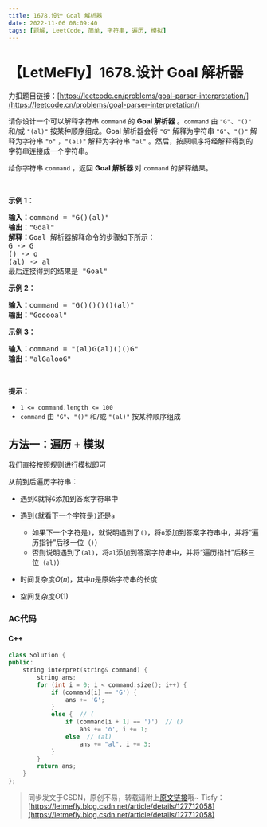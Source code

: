 ```yaml
---
title: 1678.设计 Goal 解析器
date: 2022-11-06 08:09:40
tags: [题解, LeetCode, 简单, 字符串, 遍历, 模拟]
---
```


# 【LetMeFly】1678.设计 Goal 解析器

力扣题目链接：[https://leetcode.cn/problems/goal-parser-interpretation/](https://leetcode.cn/problems/goal-parser-interpretation/)

<p>请你设计一个可以解释字符串 <code>command</code> 的 <strong>Goal 解析器</strong> 。<code>command</code> 由 <code>"G"</code>、<code>"()"</code> 和/或 <code>"(al)"</code> 按某种顺序组成。Goal 解析器会将 <code>"G"</code> 解释为字符串 <code>"G"</code>、<code>"()"</code> 解释为字符串 <code>"o"</code> ，<code>"(al)"</code> 解释为字符串 <code>"al"</code> 。然后，按原顺序将经解释得到的字符串连接成一个字符串。</p>

<p>给你字符串 <code>command</code> ，返回<em> </em><strong>Goal<em><strong> </strong></em>解析器 </strong>对<em> </em><code>command</code> 的解释结果。</p>

<p> </p>

<p><strong>示例 1：</strong></p>

<pre><strong>输入：</strong>command = "G()(al)"
<strong>输出：</strong>"Goal"
<strong>解释：</strong>Goal 解析器解释命令的步骤如下所示：
G -&gt; G
() -&gt; o
(al) -&gt; al
最后连接得到的结果是 "Goal"
</pre>

<p><strong>示例 2：</strong></p>

<pre><strong>输入：</strong>command = "G()()()()(al)"
<strong>输出：</strong>"Gooooal"
</pre>

<p><strong>示例 3：</strong></p>

<pre><strong>输入：</strong>command = "(al)G(al)()()G"
<strong>输出：</strong>"alGalooG"
</pre>

<p> </p>

<p><strong>提示：</strong></p>

<ul>
	<li><code>1 &lt;= command.length &lt;= 100</code></li>
	<li><code>command</code> 由 <code>"G"</code>、<code>"()"</code> 和/或 <code>"(al)"</code> 按某种顺序组成</li>
</ul>


    
## 方法一：遍历 + 模拟

我们直接按照规则进行模拟即可

从前到后遍历字符串：

+ 遇到```G```就将```G```添加到答案字符串中
+ 遇到```(```就看下一个字符是```)```还是```a```
   + 如果下一个字符是```)```，就说明遇到了```()```，将```o```添加到答案字符串中，并将“遍历指针”后移一位（```)```）
   + 否则说明遇到了```(al)```，将```al```添加到答案字符串中，并将“遍历指针”后移三位（```al)```）

+ 时间复杂度$O(n)$，其中$n$是原始字符串的长度
+ 空间复杂度$O(1)$

### AC代码

#### C++

```cpp
class Solution {
public:
    string interpret(string& command) {
        string ans;
        for (int i = 0; i < command.size(); i++) {
            if (command[i] == 'G') {
                ans += 'G';
            }
            else {  // (
                if (command[i + 1] == ')')  // ()
                    ans += 'o', i += 1;
                else  // (al)
                    ans += "al", i += 3;
            }
        }
        return ans;
    }
};
```

> 同步发文于CSDN，原创不易，转载请附上[原文链接](https://blog.tisfy.eu.org/2022/11/06/LeetCode%201678.%E8%AE%BE%E8%AE%A1Goal%E8%A7%A3%E6%9E%90%E5%99%A8/)哦~
> Tisfy：[https://letmefly.blog.csdn.net/article/details/127712058](https://letmefly.blog.csdn.net/article/details/127712058)
